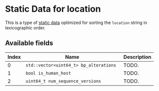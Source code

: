 # Static Data for location

This is a type of [static data](https://gitlab.ethz.ch/rmuntean/tracking-changes/-/tree/main/documentation/static_data.md) optimized for sorting the `location` string in lexicographic order.

## Available fields

| Index          | Name        | Description|
| ------------- | ----------- | ---------- |
| 0  | `std::vector<uint64_t> bp_alterations `   | TODO.|
| 1   | `bool is_human_host`    | TODO. |
| 2   | `uint64_t num_sequence_versions`    | TODO. |
